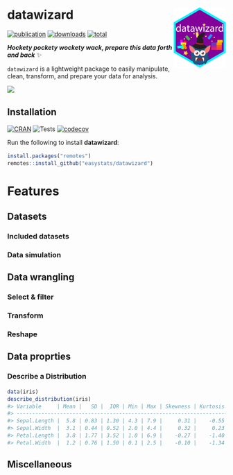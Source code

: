 
# datawizard <img src='man/figures/logo.png' align="right" height="139" />

[![publication](https://img.shields.io/badge/Cite-Unpublished-yellow)](https://github.com/easystats/datawizard/blob/master/inst/CITATION)
[![downloads](http://cranlogs.r-pkg.org/badges/datawizard)](https://cran.r-project.org/package=datawizard)
[![total](https://cranlogs.r-pkg.org/badges/grand-total/datawizard)](https://cranlogs.r-pkg.org/)

***Hockety pockety wockety wack, prepare this data forth and back***
:sparkles:

`datawizard` is a lightweight package to easily manipulate, clean,
transform, and prepare your data for analysis.

<img src='https://media.giphy.com/media/VcizxCUIgaKpa/giphy.gif' height="150" />

## Installation

[![CRAN](http://www.r-pkg.org/badges/version/datawizard)](https://cran.r-project.org/package=datawizard)
![Tests](https://github.com/easystats/datawizard/workflows/R-check/badge.svg)
[![codecov](https://codecov.io/gh/easystats/datawizard/branch/master/graph/badge.svg)](https://codecov.io/gh/easystats/datawizard)

<!-- Run the following to install the stable release of **modelbased** from CRAN: -->
<!-- ```{r, warning=FALSE, message=FALSE, eval=FALSE} -->
<!-- install.packages("modelbased") -->
<!-- ``` -->
<!-- Or this one to install the latest development version: -->
<!-- ```{r, warning=FALSE, message=FALSE, eval=FALSE} -->
<!-- install.packages("remotes") -->
<!-- remotes::install_github("easystats/modelbased") -->
<!-- ``` -->

Run the following to install **datawizard**:

``` r
install.packages("remotes")
remotes::install_github("easystats/datawizard")
```

# Features

## Datasets

### Included datasets

### Data simulation

## Data wrangling

### Select & filter

### Transform

### Reshape

## Data proprties

### Describe a Distribution

``` r
data(iris)
describe_distribution(iris)
#> Variable     | Mean |   SD |  IQR | Min | Max | Skewness | Kurtosis |   n | n_Missing
#> -------------------------------------------------------------------------------------
#> Sepal.Length |  5.8 | 0.83 | 1.30 | 4.3 | 7.9 |     0.31 |    -0.55 | 150 |         0
#> Sepal.Width  |  3.1 | 0.44 | 0.52 | 2.0 | 4.4 |     0.32 |     0.23 | 150 |         0
#> Petal.Length |  3.8 | 1.77 | 3.52 | 1.0 | 6.9 |    -0.27 |    -1.40 | 150 |         0
#> Petal.Width  |  1.2 | 0.76 | 1.50 | 0.1 | 2.5 |    -0.10 |    -1.34 | 150 |         0
```

## Miscellaneous
